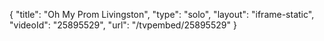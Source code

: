 {
    "title": "Oh My Prom Livingston",
    "type": "solo",
    "layout": "iframe-static",
    "videoId": "25895529",
    "url": "\/tvpembed\/25895529"
}